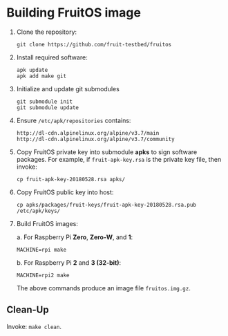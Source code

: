# Building FruitOS image

1. Clone the repository:

	```
	git clone https://github.com/fruit-testbed/fruitos
	```

2. Install required software:

	```
	apk update
	apk add make git
	```

3. Initialize and update git submodules

	```
	git submodule init
	git submodule update
	```

4. Ensure `/etc/apk/repositories` contains:

	```
	http://dl-cdn.alpinelinux.org/alpine/v3.7/main
	http://dl-cdn.alpinelinux.org/alpine/v3.7/community
	```

5. Copy FruitOS private key into submodule **apks** to sign software packages.
   For example, if `fruit-apk-key.rsa` is the private key file, then invoke:

	```
	cp fruit-apk-key-20180528.rsa apks/
	```

6. Copy FruitOS public key into host:

	```
	cp apks/packages/fruit-keys/fruit-apk-key-20180528.rsa.pub /etc/apk/keys/
	```

7. Build FruitOS images:

	a. For Raspberry Pi **Zero**, **Zero-W**, and **1**:

	```
	MACHINE=rpi make
	```

	b. For Raspberry Pi **2** and **3 (32-bit)**:

	```
	MACHINE=rpi2 make
	```

	The above commands produce an image file `fruitos.img.gz`.


## Clean-Up

Invoke: `make clean`.
